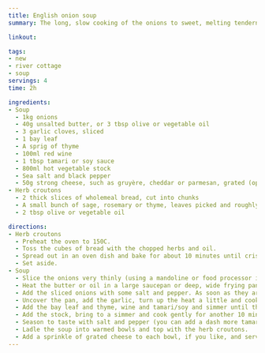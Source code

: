 ```yaml
---
title: English onion soup
summary: The long, slow cooking of the onions to sweet, melting tenderness is a labour of love, but it's well worth it.

linkout: 

tags:
- new
- river cottage
- soup
servings: 4
time: 2h

ingredients:
- Soup
  - 1kg onions
  - 40g unsalted butter, or 3 tbsp olive or vegetable oil
  - 3 garlic cloves, sliced
  - 1 bay leaf
  - A sprig of thyme
  - 100ml red wine
  - 1 tbsp tamari or soy sauce
  - 800ml hot vegetable stock
  - Sea salt and black pepper
  - 50g strong cheese, such as gruyère, cheddar or parmesan, grated (optional)
- Herb croutons
  - 2 thick slices of wholemeal bread, cut into chunks
  - A small bunch of sage, rosemary or thyme, leaves picked and roughly chopped
  - 2 tbsp olive or vegetable oil

directions:
- Herb croutons
  - Preheat the oven to 150C.
  - Toss the cubes of bread with the chopped herbs and oil.
  - Spread out in an oven dish and bake for about 10 minutes until crisp and golden.
  - Set aside.
- Soup
  - Slice the onions very thinly (using a mandoline or food processor is the speediest way to do this).
  - Heat the butter or oil in a large saucepan or deep, wide frying pan, over a medium-low heat.
  - Add the sliced onions with some salt and pepper. As soon as they are sizzling, turn down the heat, cover the pan and let them sweat for 45-60 minutes until soft, silky and significantly reduced in volume, lifting the lid to stir them fairly often.
  - Uncover the pan, add the garlic, turn up the heat a little and cook for another 15-30 minutes, stirring often, until the onions are very soft, wilted and golden. Don't let them catch or burn at any point.
  - Add the bay leaf and thyme, wine and tamari/soy and simmer until the liquid is reduced to almost nothing, around 3 minutes.
  - Add the stock, bring to a simmer and cook gently for another 10 minutes.
  - Season to taste with salt and pepper (you can add a dash more tamari/soy too - but be restrained as you don't want the soup to actually taste of either).
  - Ladle the soup into warmed bowls and top with the herb croutons.
  - Add a sprinkle of grated cheese to each bowl, if you like, and serve.
---
```

